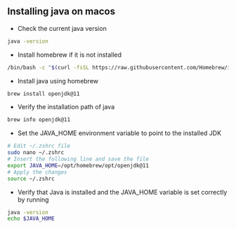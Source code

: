 ## Installing java on macos

- Check the current java version 
```bash
java -version
```
- Install homebrew if it is not installed
```bash
/bin/bash -c "$(curl -fsSL https://raw.githubusercontent.com/Homebrew/install/HEAD/install.sh)"
```
- Install java using homebrew
```bash
brew install openjdk@11
```
- Verify the installation path of java
```bash
brew info openjdk@11
```
- Set the JAVA_HOME environment variable to point to the installed JDK
```bash
# Edit ~/.zshrc file
sudo nano ~/.zshrc
# Insert the following line and save the file
export JAVA_HOME=/opt/homebrew/opt/openjdk@11
# Apply the changes
source ~/.zshrc
```
- Verify that Java is installed and the JAVA_HOME variable is set correctly by running
```bash
java -version
echo $JAVA_HOME
```


